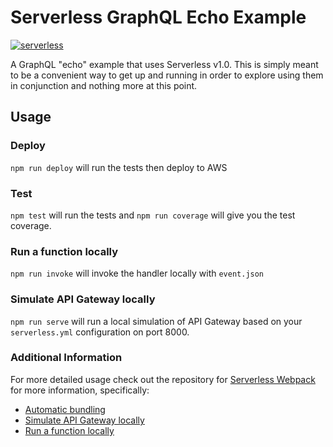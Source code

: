 # Serverless GraphQL Echo Example

[![serverless](http://public.serverless.com/badges/v3.svg)](http://www.serverless.com)

A GraphQL "echo" example that uses Serverless v1.0. This is simply meant to be a convenient way to get up and running in order to explore using them in conjunction and nothing more at this point.

## Usage

### Deploy
`npm run deploy` will run the tests then deploy to AWS

### Test
`npm test` will run the tests and `npm run coverage` will give you the test coverage.

### Run a function locally
`npm run invoke` will invoke the handler locally with `event.json`

### Simulate API Gateway locally
`npm run serve` will run a local simulation of API Gateway based on your `serverless.yml` configuration on port 8000.

### Additional Information
For more detailed usage check out the repository for [Serverless Webpack](https://github.com/elastic-coders/serverless-webpack) for more information, specifically:

* [Automatic bundling](https://github.com/elastic-coders/serverless-webpack#automatic-bundling)
* [Simulate API Gateway locally](https://github.com/elastic-coders/serverless-webpack#simulate-api-gateway-locally)
* [Run a function locally](https://github.com/elastic-coders/serverless-webpack#run-a-function-locally)
